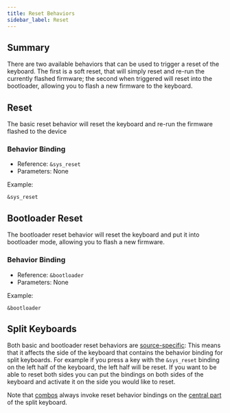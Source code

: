 ```yaml
---
title: Reset Behaviors
sidebar_label: Reset
---
```


## Summary

There are two available behaviors that can be used to trigger a reset of the keyboard.
The first is a soft reset, that will simply reset and re-run the currently flashed
firmware; the second when triggered will reset into the bootloader, allowing you to
flash a new firmware to the keyboard.

## Reset

The basic reset behavior will reset the keyboard and re-run the firmware flashed
to the device

### Behavior Binding

- Reference: `&sys_reset`
- Parameters: None

Example:

```dts
&sys_reset
```

## Bootloader Reset

The bootloader reset behavior will reset the keyboard and put it into bootloader mode, allowing
you to flash a new firmware.

### Behavior Binding

- Reference: `&bootloader`
- Parameters: None

Example:

```dts
&bootloader
```

## Split Keyboards

Both basic and bootloader reset behaviors are [source-specific](../../features/split-keyboards.md#source-locality-behaviors): This means that it affects the side of the keyboard that contains the behavior binding for split keyboards. For example if you press a key with the `&sys_reset` binding on the left half of the keyboard, the left half will be reset. If you want to be able to reset both sides you can put the bindings on both sides of the keyboard and activate it on the side you would like to reset.

Note that [combos](../combos.md) always invoke reset behavior bindings on the [central part](../../features/split-keyboards.md#central-and-peripheral-roles) of the split keyboard.
